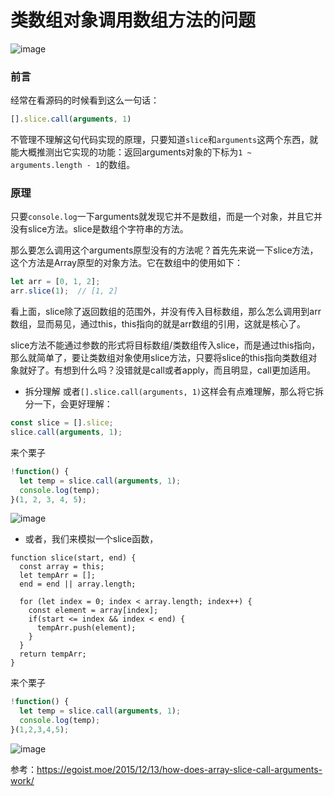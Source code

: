 # 类数组对象调用数组方法的问题

![image](https://user-images.githubusercontent.com/25907273/33921930-29943190-e002-11e7-8996-4e96506d193b.png)


### 前言
经常在看源码的时候看到这么一句话：
```javascript
[].slice.call(arguments, 1)
```
不管理不理解这句代码实现的原理，只要知道`slice`和`arguments`这两个东西，就能大概推测出它实现的功能：返回arguments对象的下标为`1 ~ arguments.length - 1`的数组。

### 原理
只要`console.log`一下arguments就发现它并不是数组，而是一个对象，并且它并没有slice方法。slice是数组个字符串的方法。

那么要怎么调用这个arguments原型没有的方法呢？首先先来说一下slice方法，这个方法是Array原型的对象方法。它在数组中的使用如下：
```javascript
let arr = [0, 1, 2];
arr.slice(1);  // [1, 2]
```
看上面，slice除了返回数组的范围外，并没有传入目标数组，那么怎么调用到arr数组，显而易见，通过this，this指向的就是arr数组的引用，这就是核心了。

slice方法不能通过参数的形式将目标数组/类数组传入slice，而是通过this指向，那么就简单了，要让类数组对象使用slice方法，只要将slice的this指向类数组对象就好了。有想到什么吗？没错就是call或者apply，而且明显，call更加适用。

- 拆分理解
或者`[].slice.call(arguments, 1)`这样会有点难理解，那么将它拆分一下，会更好理解：
```javascript
const slice = [].slice;
slice.call(arguments, 1);
```

来个栗子
```javascript
!function() {
  let temp = slice.call(arguments, 1);
  console.log(temp);
}(1, 2, 3, 4, 5);
```
![image](https://user-images.githubusercontent.com/25907273/33921285-cf6a9af0-dffd-11e7-90c1-4beafe56504f.png)


- 或者，我们来模拟一个slice函数，
```
function slice(start, end) {
  const array = this;  
  let tempArr = [];
  end = end || array.length;

  for (let index = 0; index < array.length; index++) {
    const element = array[index];
    if(start <= index && index < end) {
      tempArr.push(element);
    }
  }
  return tempArr;
}
```
来个栗子
```javascript
!function() {
  let temp = slice.call(arguments, 1);
  console.log(temp);
}(1,2,3,4,5);
```
![image](https://user-images.githubusercontent.com/25907273/33921332-13462014-dffe-11e7-8ba7-46e0a77c247b.png)



参考：https://egoist.moe/2015/12/13/how-does-array-slice-call-arguments-work/
